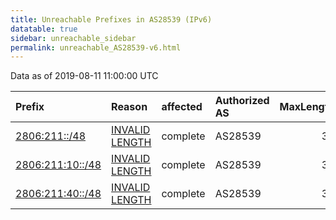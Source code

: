 ```yaml
---
title: Unreachable Prefixes in AS28539 (IPv6)
datatable: true
sidebar: unreachable_sidebar
permalink: unreachable_AS28539-v6.html
---
```


Data as of 2019-08-11 11:00:00 UTC


<div class="datatable-begin"></div>

| Prefix                                                     | Reason                                                                                                     | affected   | Authorized AS   |   MaxLength | Anchor                                         |   unreachable /48s |
|:-----------------------------------------------------------|:-----------------------------------------------------------------------------------------------------------|:-----------|:----------------|------------:|:-----------------------------------------------|-------------------:|
| [2806:211::/48](https://stat.ripe.net/2806:211::/48)       | [INVALID LENGTH](https://rpki-validator.ripe.net/announcement-preview?asn=AS28539&prefix=2806:211::/48)    | complete   | AS28539         |          32 | [LACNIC](unreachable_LACNIC_RPKI_Root-v6.html) |                  1 |
| [2806:211:10::/48](https://stat.ripe.net/2806:211:10::/48) | [INVALID LENGTH](https://rpki-validator.ripe.net/announcement-preview?asn=AS28539&prefix=2806:211:10::/48) | complete   | AS28539         |          32 | [LACNIC](unreachable_LACNIC_RPKI_Root-v6.html) |                  1 |
| [2806:211:40::/48](https://stat.ripe.net/2806:211:40::/48) | [INVALID LENGTH](https://rpki-validator.ripe.net/announcement-preview?asn=AS28539&prefix=2806:211:40::/48) | complete   | AS28539         |          32 | [LACNIC](unreachable_LACNIC_RPKI_Root-v6.html) |                  1 |

<div class="datatable-end"></div>